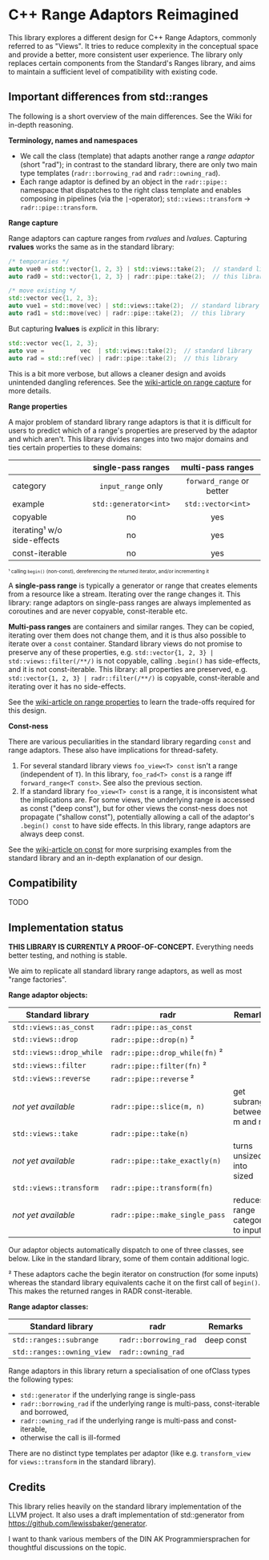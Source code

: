 # C++ 𝗥ange 𝗔𝐝aptors 𝗥eimagined

This library explores a different design for C++ Range Adaptors, commonly referred to as "Views". It tries to reduce complexity in the conceptual space and provide a better, more consistent user experience.
The library only replaces certain components from the Standard's Ranges library, and aims to maintain a sufficient level of compatibility with existing code.

## Important differences from std::ranges

The following is a short overview of the main differences. See the Wiki for in-depth reasoning.

**Terminology, names and namespaces**

* We call the class (template) that adapts another range a *range adaptor* (short "rad"); in contrast to the standard
library, there are only two main type templates (`radr::borrowing_rad` and `radr::owning_rad`).
* Each range adaptor is defined by an object in the `radr::pipe::` namespace that dispatches to the right class template and enables composing in pipelines (via the `|`-operator); `std::views::transform` → `radr::pipe::transform`.

**Range capture**

Range adaptors can capture ranges from *rvalues* and *lvalues*. Capturing **rvalues** works the same as in the standard library:

```cpp
/* temporaries */
auto vue0 = std::vector{1, 2, 3} | std::views::take(2);  // standard library
auto rad0 = std::vector{1, 2, 3} | radr::pipe::take(2);  // this library

/* move existing */
std::vector vec{1, 2, 3};
auto vue1 = std::move(vec) | std::views::take(2);  // standard library
auto rad1 = std::move(vec) | radr::pipe::take(2);  // this library
```

But capturing **lvalues** is *explicit* in this library:

```cpp
std::vector vec{1, 2, 3};
auto vue =          vec  | std::views::take(2);  // standard library
auto rad = std::ref(vec) | radr::pipe::take(2);  // this library
```

This is a bit more verbose, but allows a cleaner design and avoids unintended dangling references. See the [wiki-article on range capture](TODO) for more details.

**Range properties**

A major problem of standard library range adaptors is that it is difficult for users to predict which of a range's properties are preserved by the adaptor and which aren't.
This library divides ranges into two major domains and ties certain properties to these domains:


|                             |  single-pass ranges    | multi-pass ranges         |
|-----------------------------|:----------------------:|:-------------------------:|
| category                    |  `input_range` only    | `forward_range` or better |
| example                     | `std::generator<int>`  | `std::vector<int>`        |
| copyable                    | no                     | yes                       |
| iterating¹ w/o side-effects | no                     | yes                       |
| const-iterable              | no                     | yes                       |

<sup><sub>¹ calling `begin()` (non-const), dereferencing the returned iterator, and/or incrementing it<sup><sub>

A **single-pass range** is typically a generator or range that creates elements from a resource like a stream.
Iterating over the range changes it.
This library: range adaptors on single-pass ranges are always implemented as coroutines and are never copyable, const-iterable etc.

**Multi-pass ranges** are containers and similar ranges.
They can be copied, iterating over them does not change them, and it is thus also possible to iterate over a `const` container.
Standard library views do not promise to preserve any of these properties, e.g. `std::vector{1, 2, 3} | std::views::filter(/**/)` is not copyable, calling `.begin()` has side-effects, and it is not const-iterable.
This library: all properties are preserved, e.g. `std::vector{1, 2, 3} | radr::filter(/**/)` is copyable, const-iterable and iterating over it has no side-effects.

See the [wiki-article on range properties](TODO) to learn the trade-offs required for this design.


**Const-ness**

There are various peculiarities in the standard library regarding `const` and range adaptors.
These also have implications for thread-safety.

1. For several standard library views `foo_view<T> const` isn't a range (independent of `T`). In this library, `foo_rad<T> const` is a range iff `forward_range<T const>`. See also the previous section.
2. If a standard library `foo_view<T> const` is a range, it is inconsistent what the implications are. For some views, the underlying range is accessed as const ("deep const"), but for other views the const-ness does not propagate ("shallow const"), potentially allowing a call of the adaptor's `.begin() const` to have side effects. In this library, range adaptors are always deep const.

See the [wiki-article on const](TODO) for more surprising examples from the standard library and an in-depth explanation of our design.

## Compatibility

TODO

## Implementation status

**THIS LIBRARY IS CURRENTLY A PROOF-OF-CONCEPT.** Everything needs better testing, and nothing is stable.

We aim to replicate all standard library range adaptors, as well as most "range factories".

**Range adaptor objects:**

|  Standard library             |   radr                                            | Remarks                          |
|-------------------------------|---------------------------------------------------|----------------------------------|
| `std::views::as_const`        | `radr::pipe::as_const`                            |                                  |
| `std::views::drop`            | `radr::pipe::drop(n)` ²                           |                                  |
| `std::views::drop_while`      | `radr::pipe::drop_while(fn)` ²                    |                                  |
| `std::views::filter`          | `radr::pipe::filter(fn)` ²                        |                                  |
| `std::views::reverse`         | `radr::pipe::reverse` ²                           |                                  |
| *not yet available*           | `radr::pipe::slice(m, n)`                         | get subrange between m and n     |
| `std::views::take`            | `radr::pipe::take(n)`                             |                                  |
| *not yet available*           | `radr::pipe::take_exactly(n)`                     | turns unsized into sized         |
| `std::views::transform`       | `radr::pipe::transform(fn)`                       |                                  |
| *not yet available*           | `radr::pipe::make_single_pass`                    | reduces range category to input  |

Our adaptor objects automatically dispatch to one of three classes, see below. Like in the standard library, some of them contain additional logic.

² These adaptors cache the begin iterator on construction (for some inputs) whereas the standard library equivalents
cache it on the first call of `begin()`. This makes the returned ranges in RADR const-iterable.

**Range adaptor classes:**

|  Standard library             |  radr                   |  Remarks                 |
|-------------------------------|-------------------------|--------------------------|
| `std::ranges::subrange`       | `radr::borrowing_rad`   | deep const               |
| `std::ranges::owning_view`    | `radr::owning_rad`      |                          |

Range adaptors in this library return a specialisation of one ofClass types the following types:
  * `std::generator` if the underlying range is single-pass
  * `radr::borrowing_rad` if the underlying range is multi-pass, const-iterable and borrowed,
  * `radr::owning_rad` if the underlying range is multi-pass and const-iterable, 
  * otherwise the call is ill-formed

There are no distinct type templates per adaptor (like e.g. `transform_view` for `views::transform` in the standard library).

## Credits

This library relies heavily on the standard library implementation of the LLVM project. It also uses a draft implementation of std::generator from https://github.com/lewissbaker/generator.

I want to thank various members of the DIN AK Programmiersprachen for thoughtful discussions on the topic.
